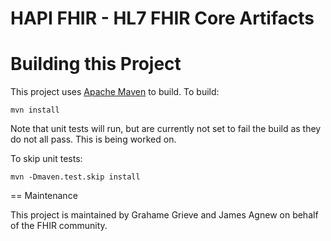 HAPI FHIR - HL7 FHIR Core Artifacts
===================================

# Building this Project

This project uses [Apache Maven](http://maven.apache.org) to build. To build:

```
mvn install
```

Note that unit tests will run, but are currently not set to fail the build as they do not all pass. This is being worked on.

To skip unit tests:

```
mvn -Dmaven.test.skip install
```

== Maintenance

This project is maintained by Grahame Grieve and James Agnew on behalf of the FHIR community.